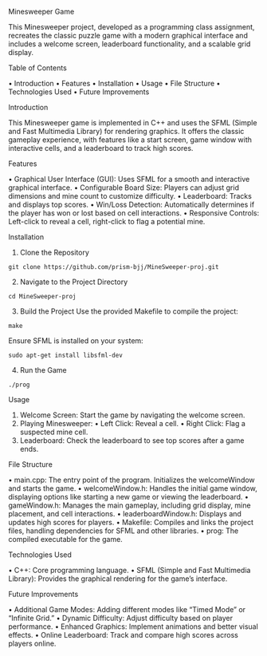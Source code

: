 Minesweeper Game

This Minesweeper project, developed as a programming class assignment, recreates the classic puzzle game with a modern graphical interface and includes a welcome screen, leaderboard functionality, and a scalable grid display.

Table of Contents

•	Introduction
•	Features
•	Installation
•	Usage
•	File Structure
•	Technologies Used
•	Future Improvements

Introduction

This Minesweeper game is implemented in C++ and uses the SFML (Simple and Fast Multimedia Library) for rendering graphics. It offers the classic gameplay experience, with features like a start screen, game window with interactive cells, and a leaderboard to track high scores.

Features

•	Graphical User Interface (GUI): Uses SFML for a smooth and interactive graphical interface.
•	Configurable Board Size: Players can adjust grid dimensions and mine count to customize difficulty.
•	Leaderboard: Tracks and displays top scores.
•	Win/Loss Detection: Automatically determines if the player has won or lost based on cell interactions.
•	Responsive Controls: Left-click to reveal a cell, right-click to flag a potential mine.

Installation

1.	Clone the Repository
```
git clone https://github.com/prism-bjj/MineSweeper-proj.git
```

2.	Navigate to the Project Directory
```
cd MineSweeper-proj
```

3.	Build the Project
Use the provided Makefile to compile the project:
```
make
```

Ensure SFML is installed on your system:
```
sudo apt-get install libsfml-dev
```

4.	Run the Game
 ```
./prog
```

Usage

1.	Welcome Screen: Start the game by navigating the welcome screen.
2.	Playing Minesweeper:
•	Left Click: Reveal a cell.
•	Right Click: Flag a suspected mine cell.
3.	Leaderboard: Check the leaderboard to see top scores after a game ends.

File Structure

•	main.cpp: The entry point of the program. Initializes the welcomeWindow and starts the game.
•	welcomeWindow.h: Handles the initial game window, displaying options like starting a new game or viewing the leaderboard.
•	gameWindow.h: Manages the main gameplay, including grid display, mine placement, and cell interactions.
•	leaderboardWindow.h: Displays and updates high scores for players.
•	Makefile: Compiles and links the project files, handling dependencies for SFML and other libraries.
•	prog: The compiled executable for the game.

Technologies Used

•	C++: Core programming language.
•	SFML (Simple and Fast Multimedia Library): Provides the graphical rendering for the game’s interface.

Future Improvements

•	Additional Game Modes: Adding different modes like “Timed Mode” or “Infinite Grid.”
•	Dynamic Difficulty: Adjust difficulty based on player performance.
•	Enhanced Graphics: Implement animations and better visual effects.
•	Online Leaderboard: Track and compare high scores across players online.
